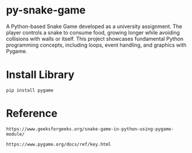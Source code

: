 # py-snake-game
A Python-based Snake Game developed as a university assignment. The player controls a snake to consume food, growing longer while avoiding collisions with walls or itself. This project showcases fundamental Python programming concepts, including loops, event handling, and graphics with Pygame.


# Install Library
```
pip install pygame
```


# Reference
```
https://www.geeksforgeeks.org/snake-game-in-python-using-pygame-module/

https://www.pygame.org/docs/ref/key.html
```
